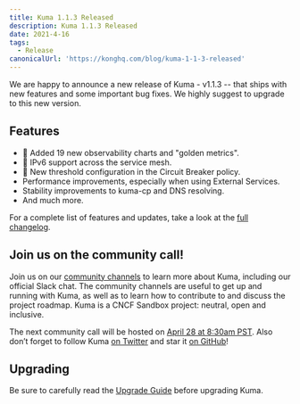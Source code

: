 ```yaml
---
title: Kuma 1.1.3 Released
description: Kuma 1.1.3 Released
date: 2021-4-16
tags:
  - Release
canonicalUrl: 'https://konghq.com/blog/kuma-1-1-3-released'
---
```


We are happy to announce a new release of Kuma - v1.1.3 -- that ships with new features and some important bug fixes. We highly suggest to upgrade to this new version.

## Features

- 🚀 Added 19 new observability charts and "golden metrics".
- 🚀 IPv6 support across the service mesh.
- 🚀 New threshold configuration in the Circuit Breaker policy.
- Performance improvements, especially when using External Services.
- Stability improvements to kuma-cp and DNS resolving.
- And much more.

For a complete list of features and updates, take a look at the [full changelog](https://github.com/kumahq/kuma/blob/master/CHANGELOG.md).

## Join us on the community call!

Join us on our [community channels](https://kuma.io/community/) to learn more about Kuma, including our official Slack chat. The community channels are useful to get up and running with Kuma, as well as to learn how to contribute to and discuss the project roadmap. Kuma is a CNCF Sandbox project: neutral, open and inclusive.

The next community call will be hosted on [April 28 at 8:30am PST](https://kuma.io/community/). Also don’t forget to follow Kuma [on Twitter](https://twitter.com/kumamesh) and star it [on GitHub](https://github.com/kumahq/kuma)!

## Upgrading

Be sure to carefully read the [Upgrade Guide](https://github.com/kumahq/kuma/blob/master/UPGRADE.md) before upgrading Kuma.
